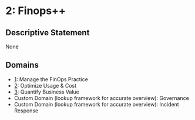 # 2: Finops++

## Descriptive Statement

None

## Domains

- [1](/assessments/domains/001.md): Manage the FinOps Practice
- [2](/assessments/domains/002.md): Optimize Usage & Cost
- [3](/assessments/domains/003.md): Quantify Business Value
- Custom Domain (lookup framework for accurate overview): Governance
- Custom Domain (lookup framework for accurate overview): Incident Response
